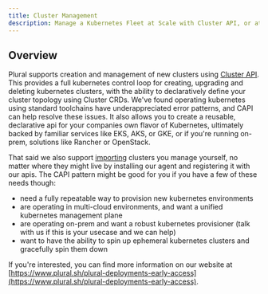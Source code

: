 ```yaml
---
title: Cluster Management
description: Manage a Kubernetes Fleet at Scale with Cluster API, or at your own pace
---
```


## Overview

Plural supports creation and management of new clusters using [Cluster API](https://cluster-api.sigs.k8s.io/). This provides a full kubernetes control loop for creating, upgrading and deleting kubernetes clusters, with the ability to declaratively define your cluster topology using Cluster CRDs. We've found operating kubernetes using standard toolchains have underappreciated error patterns, and CAPI can help resolve these issues. It also allows you to create a reusable, declarative api for your companies own flavor of Kubernetes, ultimately backed by familiar services like EKS, AKS, or GKE, or if you're running on-prem, solutions like Rancher or OpenStack.

That said we also support [importing](/deployments/import-cluster) clusters you manage yourself, no matter where they might live by installing our agent and registering it with our apis. The CAPI pattern might be good for you if you have a few of these needs though:

- need a fully repeatable way to provision new kubernetes environments
- are operating in multi-cloud environments, and want a unified kubernetes management plane
- are operating on-prem and want a robust kubernetes provisioner (talk with us if this is your usecase and we can help)
- want to have the ability to spin up ephemeral kubernetes clusters and gracefully spin them down

If you're interested, you can find more information on our website at [https://www.plural.sh/plural-deployments-early-access](https://www.plural.sh/plural-deployments-early-access).
